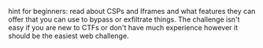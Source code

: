 hint for beginners: read about CSPs and Iframes and what features they can offer that you can use to bypass or exfiltrate things. The challenge isn't easy if you are new to CTFs or don't have much experience however it should be the easiest web challenge.
